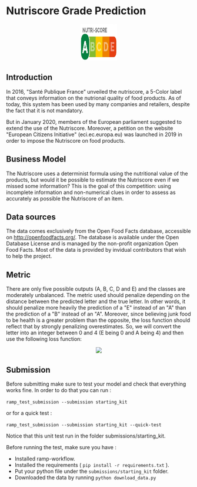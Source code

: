 # Nutriscore Grade Prediction

<div style="text-align: center">
	<img width="100px" height="100px" src="https://github.com/k3nz0/nutriscore-prediction/raw/06c4cc51a7a024e36adc4ac3a8886260aced771f/resources/nutriscore.jpg" />
</div>

## Introduction

In 2016, "Santé Publique France" unveiled the nutriscore, a 5-Color label that conveys information on the nutrional quality of food products. As of today, this system has been used by many companies and retailers, despite the fact that it is not mandatory.

But in January 2020, members of the European parliament suggested to extend the use of the Nutriscore. Moreover, a petition on the website "European Citizens Initiative" (eci.ec.europa.eu) was launched in 2019 in order to impose the Nutriscore on food products.


## Business Model

The Nutriscore uses a determinist formula using the nutritional value of the products, but would it be possible to estimate the Nutriscore even if we missed some information? This is the goal of this competition: using incomplete information and non-numerical clues in order to assess as accurately as possible the Nutriscore of an item.

## Data sources

The data comes exclusively from the Open Food Facts database, accessible on http://openfoodfacts.org/. The database is available under the Open Database License and is managed by the non-profit organization Open Food Facts. Most of the data is provided by invidual contributors that wish to help the project.

## Metric
There are only five possible outputs (A, B, C, D and E) and the classes are moderately unbalanced. The metric used should penalize depending on the distance between the predicted letter and the true letter. In other words, it should penalize more heavily the prediction of a "E" instead of an "A" than the prediction of a "B" instead of an "A". Moreover, since believing junk food to be health is a greater problem than the opposite, the loss function should reflect that by strongly penalizing overestimates. So, we will convert the letter into an integer between 0 and 4 (E being 0 and A being 4) and then use the following loss function:


<div style="text-align: center">
	<img src="https://render.githubusercontent.com/render/math?math=L%28%5Chat%7B%5Ctheta%7D%2C%20%5Ctheta%29%20%3D%20%5Cmathbb%7BE%7D%5Cleft%5B%282f%5E%2B%28%5Chat%7B%5Ctheta%7D-%5Ctheta%20%29%29%5E2%20%2B%20%282f%5E%2B%28%5Ctheta-%5Chat%7B%5Ctheta%7D%29%29%5E%7B3%2F2%7D%5Cright%5D&mode=display" />
</div>

## Submission

Before submitting make sure to test your model and check that everything works fine. 
In order to do that you can run : 

`ramp_test_submission --submission starting_kit` 

or for a quick test : 

`ramp_test_submission --submission starting_kit --quick-test`


Notice that this unit test run in the folder submissions/starting_kit.

Before running the test, make sure you have :
* Installed ramp-workflow.
* Installed the requirements ( `pip install -r requirements.txt` ).
* Put your python file under the `submissions/starting_kit` folder.
* Downloaded the data by running `python download_data.py` 

 
